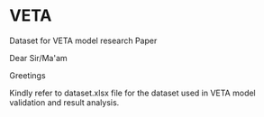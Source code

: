 # VETA
Dataset for VETA model research Paper

Dear Sir/Ma'am

Greetings

Kindly refer to dataset.xlsx file for the dataset used in VETA model validation and result analysis.
